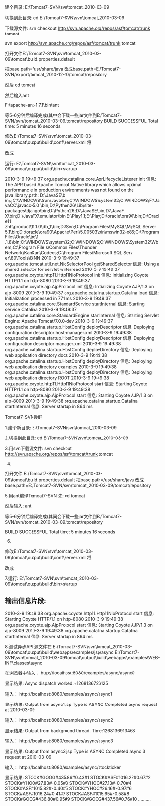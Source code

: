 建个目录:
E:\Tomcat7-SVN\svn\tomcat_2010-03-09

切换到此目录:
cd E:\Tomcat7-SVN\svn\tomcat_2010-03-09

下载源文件:
svn checkout http://svn.apache.org/repos/asf/tomcat/trunk tomcat

svn export http://svn.apache.org/repos/asf/tomcat/trunk tomcat

打开文件E:\Tomcat7-SVN\svn\tomcat_2010-03-09\tomcat\build.properties.default

把base.path=/usr/share/java
改成base.path=E:/Tomcat7-SVN/export/tomcat_2010-12-10/tomcat/repository

然后
cd tomcat

然后输入ant

F:\apache-ant-1.7.1\bin\ant

等5-6分钟后编译完成(其中会下载一些jar文件到E:/Tomcat7-SVN/svn/tomcat_2010-03-09/tomcat/repository
BUILD SUCCESSFUL
Total time: 5 minutes 16 seconds

修改E:\Tomcat7-SVN\svn\tomcat_2010-03-09\tomcat\output\build\conf\server.xml
将
<Connector port="8080" protocol="HTTP/1.1" 
               connectionTimeout="20000" 
               redirectPort="8443" />

改成
<Connector port="8080" protocol="org.apache.coyote.http11.Http11NioProtocol" 
               connectionTimeout="20000" 
               redirectPort="8443" />

运行:
E:\Tomcat7-SVN\svn\tomcat_2010-03-09\tomcat\output\build\bin>startup


2010-3-9 19:49:37 org.apache.catalina.core.AprLifecycleListener init
信息: The APR based Apache Tomcat Native library which allows optimal performanc
e in production environments was not found on the java.library.path: D:\JavaSE\b
in;.;C:\WINDOWS\Sun\Java\bin;C:\WINDOWS\system32;C:\WINDOWS;F:\JavaCC\javacc-5.0
\bin;D:\Python26\Lib\site-packages\django\bin;D:\Python26;D:\JavaSE\bin;D:\JavaF
X\bin;D:\JavaFX\emulator\bin;E:\Play1.1;E:\Play;D:\oracle\ora90\bin;D:\Oracle11\
zhh\product\11.1.0\db_1\bin;D:\Svn;D:\Program Files\MySQL\MySQL Server 5.1\bin;D
:\oracle\ora90\Apache\Perl\5.00503\bin\mswin32-x86;C:\Program Files\Oracle\jre\1
.1.8\bin;C:\WINDOWS\system32;C:\WINDOWS;C:\WINDOWS\System32\Wbem;C:\Program File
s\Common Files\Thunder Network\KanKan\Codecs;C:\Program Files\Microsoft SQL Serv
er\80\Tools\BINN
2010-3-9 19:49:37 org.apache.tomcat.util.net.NioSelectorPool getSharedSelector
信息: Using a shared selector for servlet write/read
2010-3-9 19:49:37 org.apache.coyote.http11.Http11NioProtocol init
信息: Initializing Coyote HTTP/1.1 on http-8080
2010-3-9 19:49:37 org.apache.coyote.ajp.AjpProtocol init
信息: Initializing Coyote AJP/1.3 on ajp-8009
2010-3-9 19:49:37 org.apache.catalina.startup.Catalina load
信息: Initialization processed in 771 ms
2010-3-9 19:49:37 org.apache.catalina.core.StandardService startInternal
信息: Starting service Catalina
2010-3-9 19:49:37 org.apache.catalina.core.StandardEngine startInternal
信息: Starting Servlet Engine: Apache Tomcat/7.0.0-dev
2010-3-9 19:49:37 org.apache.catalina.startup.HostConfig deployDescriptor
信息: Deploying configuration descriptor host-manager.xml
2010-3-9 19:49:38 org.apache.catalina.startup.HostConfig deployDescriptor
信息: Deploying configuration descriptor manager.xml
2010-3-9 19:49:38 org.apache.catalina.startup.HostConfig deployDirectory
信息: Deploying web application directory docs
2010-3-9 19:49:38 org.apache.catalina.startup.HostConfig deployDirectory
信息: Deploying web application directory examples
2010-3-9 19:49:38 org.apache.catalina.startup.HostConfig deployDirectory
信息: Deploying web application directory ROOT
2010-3-9 19:49:38 org.apache.coyote.http11.Http11NioProtocol start
信息: Starting Coyote HTTP/1.1 on http-8080
2010-3-9 19:49:38 org.apache.coyote.ajp.AjpProtocol start
信息: Starting Coyote AJP/1.3 on ajp-8009
2010-3-9 19:49:38 org.apache.catalina.startup.Catalina startInternal
信息: Server startup in 864 ms







Tomcat7-SVN尝鲜

1.建个新目录:
E:\Tomcat7-SVN\svn\tomcat_2010-03-09

2.切换到此目录:
cd E:\Tomcat7-SVN\svn\tomcat_2010-03-09

3.用svn下载源文件:
svn checkout http://svn.apache.org/repos/asf/tomcat/trunk tomcat

4.
打开文件 E:\Tomcat7-SVN\svn\tomcat_2010-03-09\tomcat\build.properties.default
把base.path=/usr/share/java
改成base.path=E:/Tomcat7-SVN/svn/tomcat_2010-03-09/tomcat/repository

5.用ant编译Tomcat7-SVN
先:
cd tomcat

然后输入:
ant

等5-6分钟后编译完成(其间会下载一些jar文件到E:/Tomcat7-SVN/svn/tomcat_2010-03-09/tomcat/repository

BUILD SUCCESSFUL
Total time: 5 minutes 16 seconds


6.
修改E:\Tomcat7-SVN\svn\tomcat_2010-03-09\tomcat\output\build\conf\server.xml
将
<Connector port="8080" protocol="HTTP/1.1" 
               connectionTimeout="20000" 
               redirectPort="8443" />

改成
<Connector port="8080" protocol="org.apache.coyote.http11.Http11NioProtocol" 
               connectionTimeout="20000" 
               redirectPort="8443" />

7.运行:
E:\Tomcat7-SVN\svn\tomcat_2010-03-09\tomcat\output\build\bin>startup

输出信息片段:
---------------------
2010-3-9 19:49:38 org.apache.coyote.http11.Http11NioProtocol start
信息: Starting Coyote HTTP/1.1 on http-8080
2010-3-9 19:49:38 org.apache.coyote.ajp.AjpProtocol start
信息: Starting Coyote AJP/1.3 on ajp-8009
2010-3-9 19:49:38 org.apache.catalina.startup.Catalina startInternal
信息: Server startup in 864 ms


8.测试异步API
源文件在
E:\Tomcat7-SVN\svn\tomcat_2010-03-09\tomcat\output\build\webapps\examples\jsp\async
E:\Tomcat7-SVN\svn\tomcat_2010-03-09\tomcat\output\build\webapps\examples\WEB-INF\classes\async

在浏览器中输入：
http://localhost:8080/examples/async/async0

显示结果:
Async dispatch worked:+1268136726125

输入：
http://localhost:8080/examples/async/async1

显示结果:
Output from async1.jsp Type is ASYNC Completed async request at 2010-03-09


输入：
http://localhost:8080/examples/async/async2

显示结果:
Output from background thread. Time:1268136913468

输入：
http://localhost:8080/examples/async/async3

显示结果:
Output from async3.jsp Type is ASYNC Completed async 3 request at 2010-03-09

输入：
http://localhost:8080/examples/async/stockticker

显示结果:
STOCK#GOOG#435.86#0.43#1
STOCK#ASF#1016.22#0.67#2
STOCK#YHOO#27.83#-0.05#3
STOCK#YHOO#27.13#-0.70#4
STOCK#ASF#1015.82#-0.40#5
STOCK#YHOO#26.16#-0.97#6
STOCK#ASF#1016.24#0.41#7
STOCK#ASF#1015.65#-0.58#8
STOCK#GOOG#436.80#0.95#9
STOCK#GOOG#437.56#0.76#10
..........